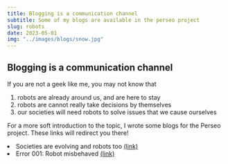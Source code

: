 ```yaml
---
title: Blogging is a communication channel
subtitle: Some of my blogs are available in the perseo project
slug: robots
date: 2023-05-01
img: "../images/blogs/snow.jpg"
---
```


<H2>Blogging is a communication channel</H2>

If you are not a geek like me, you may not know that
<ol>
<li>robots are already around us, and are here to stay</li>
<li>robots are cannot really take decisions by themselves</li>
<li>our societies will need robots to solve issues that we cause ourselves</li>
</ol>

For a more soft introduction to the topic, I wrote some blogs for the Perseo project.
These links will redirect you there!


<lu>

<li>Societies are evolving and robots too <a href="https://www.perseo.eu/2023/04/13/societies-are-evolving-and-robots-too/" target="_blank" rel="noopener">(link)</a></li>
<li>Error 001: Robot misbehaved <a href="https://www.perseo.eu/2022/06/29/error-001-robot-misbehaved/" target="_blank" rel="noopener">(link)</a></li>

</lu>

